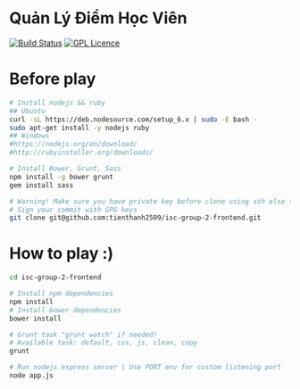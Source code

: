 # Quản Lý Điểm Học Viên

[![Build Status](https://travis-ci.org/tienthanh2509/isc-group-2-frontend.svg?branch=master)](https://travis-ci.org/tienthanh2509/isc-group-2-frontend) [![GPL Licence](https://badges.frapsoft.com/os/gpl/gpl.svg?v=103)](https://opensource.org/licenses/GPL-3.0/)  

# Before play
```bash
# Install nodejs && ruby
## Ubuntu
curl -sL https://deb.nodesource.com/setup_6.x | sudo -E bash -
sudo apt-get install -y nodejs ruby
## Windows
#https://nodejs.org/en/download/
#http://rubyinstaller.org/downloads/

# Install Bower, Grunt, Sass
npm install -g bower grunt
gem install sass

# Warning! Make sure you have private key before clone using ssh else try https instead
# Sign your commit with GPG keys
git clone git@github.com:tienthanh2509/isc-group-2-frontend.git

```

# How to play :)
```bash
cd isc-group-2-frontend

# Install npm dependencies
npm install
# Install bower dependencies
bower install

# Grunt task "grunt watch" if needed!
# Available task: default, css, js, clean, copy
grunt

# Run nodejs express server | Use PORT env for custom listening port
node app.js

```

